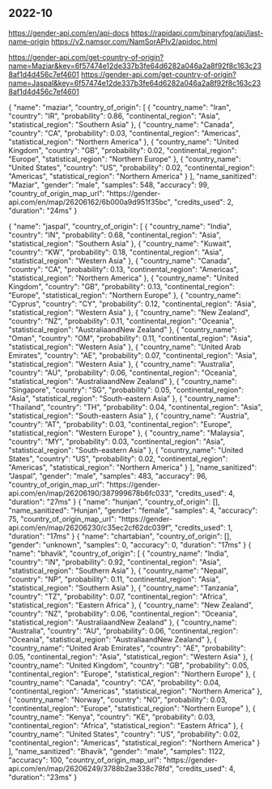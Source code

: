 ﻿## 2022-10

https://gender-api.com/en/api-docs
https://rapidapi.com/binaryfog/api/last-name-origin
https://v2.namsor.com/NamSorAPIv2/apidoc.html


https://gender-api.com/get-country-of-origin?name=Maziar&key=6f57474e12de337b3fe64d6282a046a2a8f92f8c163c238af1d4d456c7ef4601
https://gender-api.com/get-country-of-origin?name=Jaspal&key=6f57474e12de337b3fe64d6282a046a2a8f92f8c163c238af1d4d456c7ef4601

{
    "name": "maziar",
    "country_of_origin": [
        {
            "country_name": "Iran",
            "country": "IR",
            "probability": 0.86,
            "continental_region": "Asia",
            "statistical_region": "Southern Asia"
        },
        {
            "country_name": "Canada",
            "country": "CA",
            "probability": 0.03,
            "continental_region": "Americas",
            "statistical_region": "Northern America"
        },
        {
            "country_name": "United Kingdom",
            "country": "GB",
            "probability": 0.02,
            "continental_region": "Europe",
            "statistical_region": "Northern Europe"
        },
        {
            "country_name": "United States",
            "country": "US",
            "probability": 0.02,
            "continental_region": "Americas",
            "statistical_region": "Northern America"
        }
    ],
    "name_sanitized": "Maziar",
    "gender": "male",
    "samples": 548,
    "accuracy": 99,
    "country_of_origin_map_url": "https:\/\/gender-api.com\/en\/map\/26206162\/6b000a9d951f35bc",
    "credits_used": 2,
    "duration": "24ms"
}

{
    "name": "jaspal",
    "country_of_origin": [
        {
            "country_name": "India",
            "country": "IN",
            "probability": 0.68,
            "continental_region": "Asia",
            "statistical_region": "Southern Asia"
        },
        {
            "country_name": "Kuwait",
            "country": "KW",
            "probability": 0.18,
            "continental_region": "Asia",
            "statistical_region": "Western Asia"
        },
        {
            "country_name": "Canada",
            "country": "CA",
            "probability": 0.13,
            "continental_region": "Americas",
            "statistical_region": "Northern America"
        },
        {
            "country_name": "United Kingdom",
            "country": "GB",
            "probability": 0.13,
            "continental_region": "Europe",
            "statistical_region": "Northern Europe"
        },
        {
            "country_name": "Cyprus",
            "country": "CY",
            "probability": 0.12,
            "continental_region": "Asia",
            "statistical_region": "Western Asia"
        },
        {
            "country_name": "New Zealand",
            "country": "NZ",
            "probability": 0.11,
            "continental_region": "Oceania",
            "statistical_region": "AustraliaandNew Zealand"
        },
        {
            "country_name": "Oman",
            "country": "OM",
            "probability": 0.11,
            "continental_region": "Asia",
            "statistical_region": "Western Asia"
        },
        {
            "country_name": "United Arab Emirates",
            "country": "AE",
            "probability": 0.07,
            "continental_region": "Asia",
            "statistical_region": "Western Asia"
        },
        {
            "country_name": "Australia",
            "country": "AU",
            "probability": 0.06,
            "continental_region": "Oceania",
            "statistical_region": "AustraliaandNew Zealand"
        },
        {
            "country_name": "Singapore",
            "country": "SG",
            "probability": 0.05,
            "continental_region": "Asia",
            "statistical_region": "South-eastern Asia"
        },
        {
            "country_name": "Thailand",
            "country": "TH",
            "probability": 0.04,
            "continental_region": "Asia",
            "statistical_region": "South-eastern Asia"
        },
        {
            "country_name": "Austria",
            "country": "AT",
            "probability": 0.03,
            "continental_region": "Europe",
            "statistical_region": "Western Europe"
        },
        {
            "country_name": "Malaysia",
            "country": "MY",
            "probability": 0.03,
            "continental_region": "Asia",
            "statistical_region": "South-eastern Asia"
        },
        {
            "country_name": "United States",
            "country": "US",
            "probability": 0.02,
            "continental_region": "Americas",
            "statistical_region": "Northern America"
        }
    ],
    "name_sanitized": "Jaspal",
    "gender": "male",
    "samples": 483,
    "accuracy": 96,
    "country_of_origin_map_url": "https:\/\/gender-api.com\/en\/map\/26206190\/387999678b6fc033",
    "credits_used": 4,
    "duration": "27ms"
}
{
    "name": "hunjan",
    "country_of_origin": [],
    "name_sanitized": "Hunjan",
    "gender": "female",
    "samples": 4,
    "accuracy": 75,
    "country_of_origin_map_url": "https:\/\/gender-api.com\/en\/map\/26206230\/c35ec2cf62dc039f",
    "credits_used": 1,
    "duration": "17ms"
}
{
    "name": "chartabian",
    "country_of_origin": [],
    "gender": "unknown",
    "samples": 0,
    "accuracy": 0,
    "duration": "17ms"
}
{
    "name": "bhavik",
    "country_of_origin": [
        {
            "country_name": "India",
            "country": "IN",
            "probability": 0.92,
            "continental_region": "Asia",
            "statistical_region": "Southern Asia"
        },
        {
            "country_name": "Nepal",
            "country": "NP",
            "probability": 0.11,
            "continental_region": "Asia",
            "statistical_region": "Southern Asia"
        },
        {
            "country_name": "Tanzania",
            "country": "TZ",
            "probability": 0.07,
            "continental_region": "Africa",
            "statistical_region": "Eastern Africa"
        },
        {
            "country_name": "New Zealand",
            "country": "NZ",
            "probability": 0.06,
            "continental_region": "Oceania",
            "statistical_region": "AustraliaandNew Zealand"
        },
        {
            "country_name": "Australia",
            "country": "AU",
            "probability": 0.06,
            "continental_region": "Oceania",
            "statistical_region": "AustraliaandNew Zealand"
        },
        {
            "country_name": "United Arab Emirates",
            "country": "AE",
            "probability": 0.05,
            "continental_region": "Asia",
            "statistical_region": "Western Asia"
        },
        {
            "country_name": "United Kingdom",
            "country": "GB",
            "probability": 0.05,
            "continental_region": "Europe",
            "statistical_region": "Northern Europe"
        },
        {
            "country_name": "Canada",
            "country": "CA",
            "probability": 0.04,
            "continental_region": "Americas",
            "statistical_region": "Northern America"
        },
        {
            "country_name": "Norway",
            "country": "NO",
            "probability": 0.03,
            "continental_region": "Europe",
            "statistical_region": "Northern Europe"
        },
        {
            "country_name": "Kenya",
            "country": "KE",
            "probability": 0.03,
            "continental_region": "Africa",
            "statistical_region": "Eastern Africa"
        },
        {
            "country_name": "United States",
            "country": "US",
            "probability": 0.02,
            "continental_region": "Americas",
            "statistical_region": "Northern America"
        }
    ],
    "name_sanitized": "Bhavik",
    "gender": "male",
    "samples": 1122,
    "accuracy": 100,
    "country_of_origin_map_url": "https:\/\/gender-api.com\/en\/map\/26206249\/3788b2ae338c78fd",
    "credits_used": 4,
    "duration": "23ms"
}